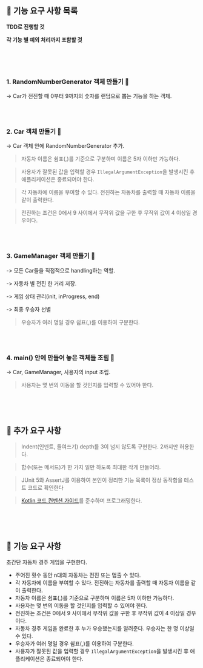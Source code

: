 ## 📜 기능 요구 사항 목록

**TDD로 진행할 것**

**각 기능 별 예외 처리까지 포함할 것**

<br><br><br>

### 1. RandomNumberGenerator 객체 만들기 🌟
-> Car가 전진할 때 0부터 9까지의 숫자를 랜덤으로 뽑는 기능을 하는 객체.

<br><br>

### 2. Car 객체 만들기 🌟
-> Car 객체 안에 RandomNumberGenerator 추가.
> 자동차 이름은 쉼표(,)를 기준으로 구분하며 이름은 5자 이하만 가능하다.

> 사용자가 잘못된 값을 입력할 경우 `IllegalArgumentException`을 발생시킨 후 애플리케이션은 종료되어야 한다.

> 각 자동차에 이름을 부여할 수 있다. 전진하는 자동차를 출력할 때 자동차 이름을 같이 출력한다.

> 전진하는 조건은 0에서 9 사이에서 무작위 값을 구한 후 무작위 값이 4 이상일 경우이다.


<br><br>

### 3. GameManager 객체 만들기 🌟

-> 모든 Car들을 직접적으로 handling하는 역할.

-> 자동차 별 전진 한 거리 저장.

-> 게임 상태 관리(init, inProgress, end)

-> 최종 우승자 선별

> 우승자가 여러 명일 경우 쉼표(,)를 이용하여 구분한다.

<br><br>

### 4. main() 안에 만들어 놓은 객체들 조립 🌟
-> Car, GameManager, 사용자의 input 조립.

> 사용자는 몇 번의 이동을 할 것인지를 입력할 수 있어야 한다.

<br><br><br>

## 📜 추가 요구 사항

> Indent(인덴트, 들여쓰기) depth를 3이 넘지 않도록 구현한다. 2까지만 허용한다.

> 함수(또는 메서드)가 한 가지 일만 하도록 최대한 작게 만들어라.

> JUnit 5와 AssertJ를 이용하여 본인이 정리한 기능 목록이 정상 동작함을 테스트 코드로 확인한다

> [Kotlin 코드 컨벤션 가이드](https://github.com/woowacourse/woowacourse-docs/tree/main/styleguide/kotlin)를 준수하며 프로그래밍한다.

<br><br><br>

## 🚀 기능 요구 사항

초간단 자동차 경주 게임을 구현한다.

- 주어진 횟수 동안 n대의 자동차는 전진 또는 멈출 수 있다.
- 각 자동차에 이름을 부여할 수 있다. 전진하는 자동차를 출력할 때 자동차 이름을 같이 출력한다.
- 자동차 이름은 쉼표(,)를 기준으로 구분하며 이름은 5자 이하만 가능하다.
- 사용자는 몇 번의 이동을 할 것인지를 입력할 수 있어야 한다.
- 전진하는 조건은 0에서 9 사이에서 무작위 값을 구한 후 무작위 값이 4 이상일 경우이다.
- 자동차 경주 게임을 완료한 후 누가 우승했는지를 알려준다. 우승자는 한 명 이상일 수 있다.
- 우승자가 여러 명일 경우 쉼표(,)를 이용하여 구분한다.
- 사용자가 잘못된 값을 입력할 경우 `IllegalArgumentException`을 발생시킨 후 애플리케이션은 종료되어야 한다.
